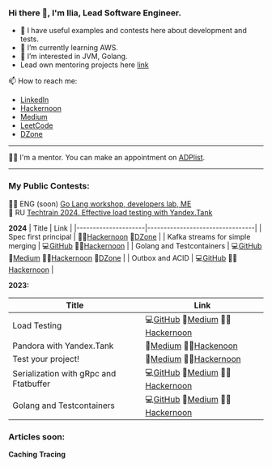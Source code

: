 ### Hi there 👋, I'm Ilia, Lead Software Engineer.

- 🔭 I have useful examples and contests here about development and tests.
- 🌱 I’m currently learning AWS.
- 👀 I’m interested in JVM, Golang.
- Lead own mentoring projects here [link](https://github.com/cranes-mentoring)

📫 How to reach me:
- [LinkedIn](https://www.linkedin.com/in/ilia-iv-er/)
- [Hackernoon](https://hackernoon.com/u/mrdrseq)
- [Medium](https://medium.com/@msdrsequence)
- [LeetCode](https://leetcode.com/SomeEPersonLikeMe/)
- [DZone](https://dzone.com/users/5146776/crns.html)

    
---
👨‍🎓 I'm a mentor. You can make an appointment on [ADPlist](https://adplist.org/mentors/ilya-ivankin).

---
  
### My Public Contests:

👨‍🎓 ENG (soon) [Go Lang workshop, developers lab, ME]()  
🎦 RU [Techtrain 2024. Effective load testing with Yandex.Tank](https://techtrain.ru/talks/0f2d4a166d0d45b4a12f2f4aaafcb9d4)

**2024**
| Title               | Link                            |
|---------------------|---------------------------------|
| Spec first principal   |  👨‍🎓[Hackernoon](https://hackernoon.com/boosting-development-efficiency-with-the-specification-first-principle) 🔭[DZone](https://dzone.com/articles/boost-efficiency-with-specification-first-principle) |
| Kafka streams for simple merging   | 💻[GitHub](https://github.com/DrSequence/kstreams-contest) 👨‍🎓[Hackernoon](https://app.hackernoon.com/stats/real-time-tricks-harnessing-kafka-streams-for-seamless-data-tasks)  |
| Golang and Testcontainers   | 💻[GitHub](https://github.com/IliaEre/testcontainer-contest) 📑[Medium](https://lookingforere.medium.com/one-more-time-about-golang-and-testcontainers-d30a50e11292) 👨‍🎓[Hackernoon](https://hackernoon.com/express-setup-golang-and-testcontainers-unwrapped) 🔭[DZone](https://dzone.com/articles/fast-setup-golang-and-testcontainers)    |
| Outbox and ACID   | 💻[GitHub](https://github.com/IliaEre/outbox-contest) 👨‍🎓[Hackernoon](https://hackernoon.com/unlocking-microservices-reliability-with-acid-and-the-outbox-pattern)     |

**2023:**

| Title               | Link                            |
|---------------------|---------------------------------|
| Load Testing | 💻[GitHub](https://github.com/IliaEre/load-test-contest) 📑[Medium](https://lookingforere.medium.com/fast-load-testing-with-yandextank-and-ghz-77157bf4a779) 👨‍🎓[Hackernoon](https://hackernoon.com/turbocharge-load-testing-yandextank-ghz-combo-for-lightning-fast-code-checks)      |
| Pandora with Yandex.Tank     | 📑[Medium](https://medium.com/@lookingforere/yandex-pandora-performance-testing-unleashing-versatility-like-a-swiss-army-knife-12c250f2bff2) 👨‍🎓[Hackenoon](https://hackernoon.com/leveraging-yandex-pandora-stress-testing-grpc-and-flatbuffer-services)     |
| Test your project!      | 📑[Medium](https://lookingforere.medium.com/just-test-your-project-part-1-da33a8b823b4) 👨‍🎓[Hackernoon](https://hackernoon.com/just-go-ahead-and-test-your-project-part-1)        |
| Serialization with gRpc and Ftatbuffer  | 💻[GitHub](https://github.com/IliaEre/serialisation-contest) 📑[Medium](https://medium.com/@lookingforere/json-vs-proto-grpc-vs-flatbuffer-speed-showdown-for-mobile-app-backends-e3972074c35c) 👨‍🎓[Hackernoon](https://hackernoon.com/flutbuffers-in-2024-can-we-recreate-old-success-performance-optimization-takes-center-stage)       |
| Golang and Testcontainers   | 💻[GitHub](https://github.com/IliaEre/testcontainer-contest) 📑[Medium](https://lookingforere.medium.com/one-more-time-about-golang-and-testcontainers-d30a50e11292) 👨‍🎓[Hackernoon](https://app.hackernoon.com/stats/express-setup-golang-and-testcontainers-unwrapped)     |


### Articles soon:
**Caching**
**Tracing**
